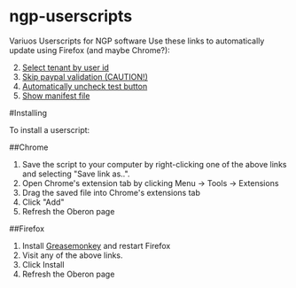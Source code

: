 ngp-userscripts
===============

Variuos Userscripts for NGP software
Use these links to automatically update using Firefox (and maybe Chrome?):

2. [Select tenant by user id](../../raw/master/Select_tenant_by_id.user.js)
3. [Skip paypal validation (CAUTION!)](../../raw/master/Skip_Paypal_Validation_-_CAUTION!.user.js)
4. [Automatically uncheck test button](../../raw/master/Uncheck_test_button.user.js)
4. [Show manifest file](../../raw/master/Show_manifest.user.js)

#Installing

To install a userscript:

##Chrome

1. Save the script to your computer by right-clicking one of the above links and selecting "Save link as..".
2. Open Chrome's extension tab by clicking Menu -> Tools -> Extensions
3. Drag the saved file into Chrome's extensions tab
4. Click "Add"
5. Refresh the Oberon page

##Firefox

1. Install [Greasemonkey](https://addons.mozilla.org/en-us/firefox/addon/greasemonkey/?src=ss) and restart Firefox
2. Visit any of the above links.
3. Click Install
4. Refresh the Oberon page
